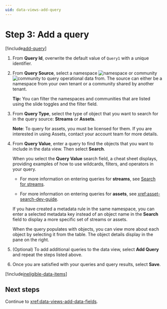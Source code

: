 ```yaml
---
uid: data-views-add-query
---
```


# Step 3: Add a query

[!include[add-query](_includes/add-query.md)]

1. From **Query Id**, overwrite the default value of `Query1` with a unique identifier.

1. From **Query Source**, select a namespace ![namespace](../../../_icons/default/database.svg) or community ![community](../../../_icons/default/share-variant.svg) to query operational data from. The source can either be a namespace from your own tenant or a community shared by another tenant.

   **Tip:** You can filter the namespaces and communities that are listed using the slide toggles and the filter field.

1. From **Query Type**, select the type of object that you want to search for in the query source: **Streams** or **Assets**. 

   **Note**: To query for assets, you must be licensed for them. If you are interested in using Assets, contact your account team for more details.

1. From **Query Value**, enter a query to find the objects that you want to include in the data view. Then select **Search**.

   When you select the **Query Value** search field, a cheat sheet displays, providing examples of how to use wildcards, filters, and operators in your query.
   
   - For more information on entering queries for **streams**, see [Search for streams](xref:sdsSearching#search-for-streams).

   - For more information on entering queries for **assets**, see <xref:asset-search-dev-guide>.

   If you have created a metadata rule in the same namespace, you can enter a selected metadata key instead of an object name in the **Search** field to display a more specific set of streams or assets.

   When the query populates with objects, you can view more about each object by selecting it from the table. The object details display in the pane on the right. 

1. (Optional) To add additional queries to the data view, select **Add Query** and repeat the steps listed above.

1. Once you are satisfied with your queries and query results, select **Save**.

[!include[ineligible-data-items](_includes/ineligible-data-items.md)]

## Next steps

Continue to <xref:data-views-add-data-fields>.